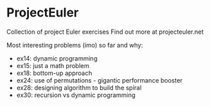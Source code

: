 # ProjectEuler
Collection of project Euler exercises
Find out more at projecteuler.net

Most interesting problems (imo) so far and why:
- ex14: dynamic programming
- ex15: just a math problem
- ex18: bottom-up approach
- ex24: use of permutations - gigantic performance booster
- ex28: designing algorithm to build the spiral
- ex30: recursion vs dynamic programming
